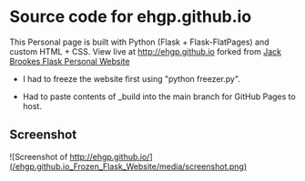 # Source code for ehgp.github.io

This Personal page is built with Python (Flask + Flask-FlatPages) and custom HTML + CSS. View live at <http://ehgp.github.io> forked from [Jack Brookes Flask Personal Website](https://github.com/jackbrookes/flask-personal-website)

* I had to freeze the website first using "python freezer.py".

* Had to paste contents of _build into the main branch for GitHub Pages to host.

## Screenshot

![Screenshot of http://ehgp.github.io/](/ehgp.github.io_Frozen_Flask_Website/media/screenshot.png)

